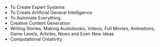- To Create Expert Systems
- To Create Artificial General Intelligence
- To Automate Everything
- Creative Content Generation 
- Writing Stories, Making Audiobooks, Videos, Full Movies, Animations, Game Levels, Articles, News and Even New Ideas
- Computational Creativity

